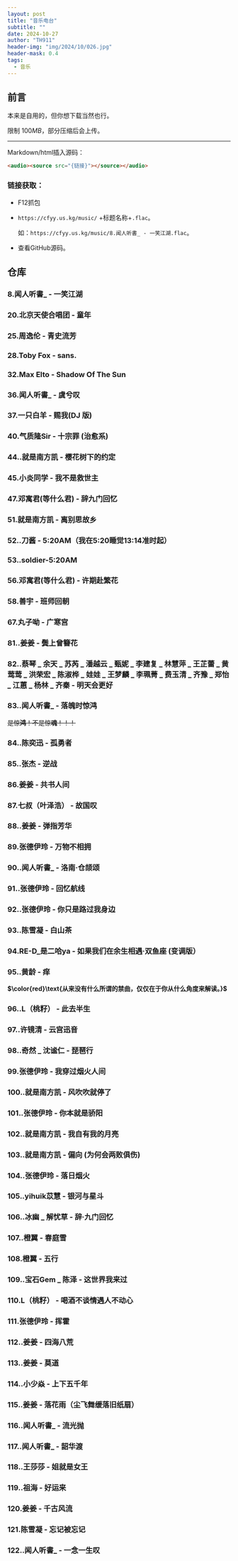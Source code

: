 ```yaml
---
layout: post
title: "音乐电台"
subtitle: ""
date: 2024-10-27
author: "TH911"
header-img: "img/2024/10/026.jpg"
header-mask: 0.4
tags:
  - 音乐
---
```


## 前言

本来是自用的，但你想下载当然也行。

限制 $100MB$，部分压缩后会上传。

***

Markdown/html插入源码：

```html
<audio><source src="{链接}"></source></audio>
```

### 链接获取：

* F12抓包

* `https://cfyy.us.kg/music/` +标题名称+`.flac`。

  如：`https://cfyy.us.kg/music/8.闻人听書_ - 一笑江湖.flac`。

* 查看GitHub源码。

## 仓库

### 8.闻人听書_ - 一笑江湖

<audio><source src="https://cfyy.us.kg/music/8.闻人听書_ - 一笑江湖.flac"></source></audio>

### 20.北京天使合唱团 - 童年

<audio><source src="https://cfyy.us.kg/music/20.北京天使合唱团 - 童年.flac"></source></audio>

### 25.周逸伦 - 青史流芳

<audio src="https://cfyy.us.kg/music/25.周逸伦 - 青史流芳.flac"></source></audio>

### 28.Toby Fox - sans.

<audio src="https://cfyy.us.kg/music/28.Toby Fox - sans..flac"></source></audio>

### 32.Max Elto - Shadow Of The Sun

<audio src="https://cfyy.us.kg/music/32.Max Elto - Shadow Of The Sun.flac"></source></audio>

### 36.闻人听書_ - 虞兮叹

<audio src="https://cfyy.us.kg/music/36.闻人听書_ - 虞兮叹.flac"></source></audio>

### 37.一只白羊 - 赐我(DJ 版)

<audio src="https://cfyy.us.kg/music/37.一只白羊 - 赐我(DJ 版).flac"></source></audio>

### 40.气质隆Sir - 十宗罪 (治愈系)

<audio src="https://cfyy.us.kg/music/40.气质隆Sir - 十宗罪 (治愈系).flac"></source></audio>

### 44..就是南方凯 - 樱花树下的约定

<audio src="https://cfyy.us.kg/music/44..就是南方凯 - 樱花树下的约定.flac"></source></audio>

### 45.小炎同学 - 我不是救世主

<audio src="https://cfyy.us.kg/music/45.小炎同学 - 我不是救世主.flac"></source></audio>

### 47.邓寓君(等什么君) - 辞九门回忆

<audio src="https://cfyy.us.kg/music/47.邓寓君(等什么君) - 辞九门回忆.flac"></source></audio>

### 51.就是南方凯 - 离别思故乡

<audio src="https://cfyy.us.kg/music/51.就是南方凯 - 离别思故乡.flac"></source></audio>

### 52..刀酱 - 5:20AM（我在5:20睡觉13:14准时起）

<audio src="https://cfyy.us.kg/music/52..刀酱 - 5：20AM（我在5：20睡觉13：14准时起）.flac"></source></audio>

### 53..soldier-5:20AM

<audio src="https://cfyy.us.kg/music/53..soldier-5：20AM.flac"></source></audio>

### 56.邓寓君(等什么君) - 许期赴繁花

<audio src="https://cfyy.us.kg/music/56.邓寓君(等什么君) - 许期赴繁花.flac"></source></audio>

### 58.善宇 - 班师回朝

<audio src="https://cfyy.us.kg/music/58.善宇 - 班师回朝.flac"></source></audio>

### 67.丸子呦 - 广寒宫

<audio src="https://cfyy.us.kg/music/67.丸子呦 - 广寒宫.flac"></source></audio>

### 81..姜姜 - 鬓上曾簪花

<audio src="https://cfyy.us.kg/music/81..姜姜 - 鬓上曾簪花.flac"></source></audio>

### 82..蔡琴 _ 余天 _ 苏芮 _ 潘越云 _ 甄妮 _ 李建复 _ 林慧萍 _ 王芷蕾 _ 黄莺莺 _ 洪荣宏 _ 陈淑桦 _ 娃娃 _ 王梦麟 _ 李珮菁 _ 费玉清 _ 齐豫 _ 郑怡 _ 江蕙 _ 杨林 _ 齐秦 - 明天会更好

<audio src="https://cfyy.us.kg/music/82..蔡琴 _ 余天 _ 苏芮 _ 潘越云 _ 甄妮 _ 李建复 _ 林慧萍 _ 王芷蕾 _ 黄莺莺 _ 洪荣宏 _ 陈淑桦 _ 娃娃 _ 王梦麟 _ 李珮菁 _ 费玉清 _ 齐豫 _ 郑怡 _ 江蕙 _ 杨林 _ 齐秦 - 明天会更好.flac"></source></audio>

### 83..闻人听書_ - 落魄时惊鸿

<audio src="https://cfyy.us.kg/music/83..闻人听書_ - 落魄时惊鸿.flac"></source></audio>

~~是惊**鸿**！不是惊**魂**！！！~~

### 84..陈奕迅 - 孤勇者

<audio src="https://cfyy.us.kg/music/84..陈奕迅 - 孤勇者.flac"></source></audio>

### 85..张杰 - 逆战

<audio src="https://cfyy.us.kg/music/85..张杰 - 逆战.flac"></source></audio>

### 86.姜姜 - 共书人间

<audio src="https://cfyy.us.kg/music/86.姜姜 - 共书人间.flac"></source></audio>

### 87.七叔（叶泽浩） - 故国叹

<audio src="https://cfyy.us.kg/music/87.七叔（叶泽浩） - 故国叹.flac"></source></audio>

### 88..姜姜 - 弹指芳华

<audio src="https://cfyy.us.kg/music/88..姜姜 - 弹指芳华.flac"></source></audio>

### 89.张德伊玲 - 万物不相拥

<audio src="https://cfyy.us.kg/music/89.张德伊玲 - 万物不相拥.flac"></source></audio>

### 90..闻人听書_ - 洛南·仓颉颂

<audio src="https://cfyy.us.kg/music/90..闻人听書_ - 洛南·仓颉颂.flac"></source></audio>

### 91..张德伊玲 - 回忆航线

<audio src="https://cfyy.us.kg/music/91..张德伊玲 - 回忆航线.flac"></source></audio>

### 92..张德伊玲 - 你只是路过我身边

<audio src="https://cfyy.us.kg/music/92..张德伊玲 - 你只是路过我身边.flac"></source></audio>

### 93..陈雪凝 - 白山茶

<audio src="https://cfyy.us.kg/music/93..陈雪凝 - 白山茶.flac"></source></audio>

### 94.RE-D_是二哈ya - 如果我们在余生相遇·双鱼座 (变调版）

<audio src="https://cfyy.us.kg/music/94.RE-D_是二哈ya - 如果我们在余生相遇·双鱼座 (变调版）.flac"></source></audio>

### 95..黄龄 - 痒

<audio src="https://cfyy.us.kg/music/95..黄龄 - 痒.flac"></source></audio>

**$\color{red}\text{从来没有什么所谓的禁曲，仅仅在于你从什么角度来解读。}$**

### 96..L（桃籽） - 此去半生

<audio src="https://cfyy.us.kg/music/96..L（桃籽） - 此去半生.flac"></source></audio>

### 97..许镜清 - 云宫迅音

<audio src="https://cfyy.us.kg/music/97..许镜清 - 云宫迅音.flac"></source></audio>

### 98..奇然 _ 沈谧仁 - 琵琶行

<audio src="https://cfyy.us.kg/music/98..奇然 _ 沈谧仁 - 琵琶行.flac"></source></audio>

### 99.张德伊玲 - 我穿过烟火人间

<audio src="https://cfyy.us.kg/music/99.张德伊玲 - 我穿过烟火人间.flac"></source></audio>

### 100..就是南方凯 - 风吹吹就停了

<audio src="https://cfyy.us.kg/music/100..就是南方凯 - 风吹吹就停了.flac"></source></audio>

### 101..张德伊玲 - 你本就是骄阳

<audio src="https://cfyy.us.kg/music/101..张德伊玲 - 你本就是骄阳.flac"></source></audio>

### 102..就是南方凯 - 我自有我的月亮

<audio src="https://cfyy.us.kg/music/102..就是南方凯 - 我自有我的月亮.flac"></source></audio>

### 103..就是南方凯 - 偏向 (为何会两败俱伤)

<audio src="https://cfyy.us.kg/music/103..就是南方凯 - 偏向 (为何会两败俱伤).flac"></source></audio>

### 104..张德伊玲 - 落日烟火

<audio src="https://cfyy.us.kg/music/104..张德伊玲 - 落日烟火.flac"></source></audio>

### 105..yihuik苡慧 - 银河与星斗

<audio src="https://cfyy.us.kg/music/105..yihuik苡慧 - 银河与星斗.flac"></source></audio>

### 106..冰幽 _ 解忧草 - 辞·九门回忆

<audio src="https://cfyy.us.kg/music/106..冰幽 _ 解忧草 - 辞·九门回忆.flac"></source></audio>

### 107..橙翼 - 春庭雪

<audio src="https://cfyy.us.kg/music/107..橙翼 - 春庭雪.flac"></source></audio>

### 108.橙翼 - 五行

<audio src="https://cfyy.us.kg/music/108.橙翼 - 五行.flac"></source></audio>

### 109..宝石Gem _ 陈泽 - 这世界我来过

<audio src="https://cfyy.us.kg/music/109..宝石Gem _ 陈泽 - 这世界我来过.flac"></source></audio>

### 110.L（桃籽） - 喝酒不谈情遇人不动心

<audio src="https://cfyy.us.kg/music/110.L（桃籽） - 喝酒不谈情遇人不动心.flac"></source></audio>

### 111.张德伊玲 - 挥霍

<audio src="https://cfyy.us.kg/music/111.张德伊玲 - 挥霍.flac"></source></audio>

### 112..姜姜 - 四海八荒

<audio src="https://cfyy.us.kg/music/112..姜姜 - 四海八荒.flac"></source></audio>

### 113..姜姜 - 莫道

<audio src="https://cfyy.us.kg/music/113..姜姜 - 莫道.flac"></source></audio>

### 114..小少焱 - 上下五千年

<audio src="https://cfyy.us.kg/music/114..小少焱 - 上下五千年.flac"></source></audio>

### 115..姜姜 - 落花雨（尘飞舞缓落旧纸扇）

<audio src="https://cfyy.us.kg/music/115..姜姜 - 落花雨（尘飞舞缓落旧纸扇）.flac"></source></audio>

### 116..闻人听書_ - 流光抛

<audio src="https://cfyy.us.kg/music/116..闻人听書_ - 流光抛.flac"></source></audio>

### 117..闻人听書_ - 韶华渡

<audio src="https://cfyy.us.kg/music/117..闻人听書_ - 韶华渡.flac"></source></audio>

### 118..王莎莎 - 姐就是女王

<audio src="https://cfyy.us.kg/music/118..王莎莎 - 姐就是女王.flac"></source></audio>

### 119..祖海 - 好运来

<audio src="https://cfyy.us.kg/music/119..祖海 - 好运来.flac"></source></audio>

### 120.姜姜 - 千古风流

<audio src="https://cfyy.us.kg/music/120.姜姜 - 千古风流.flac"></source></audio>

### 121.陈雪凝 - 忘记被忘记

<audio src="https://cfyy.us.kg/music/121.陈雪凝 - 忘记被忘记.flac"></source></audio>

### 122..闻人听書_ - 一念一生叹

<audio src="https://cfyy.us.kg/music/122..闻人听書_ - 一念一生叹.flac"></source></audio>